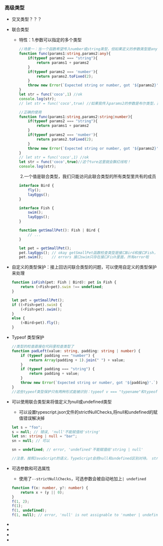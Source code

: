 ### 高级类型

- 交叉类型？？？

- 联合类型

  - 特性：1.参数可以指定的多个类型

    ```typescript
    //场景一：当一个函数希望传入number或string类型，但如果定义的参数类型是any，那么范围太广泛，容易出现bug，像👇的🌰一样
    function func(params1:string,params2:any){
        if(typeof params2 === "string"){
            return params1 + params2
        }
        if(typeof params2 === 'number'){
            return params2.toFixed(2);
        }
        throw new Error(`Expected string or number, got '${params2}'.`);
    }
    let str = func('coco',1) //ok
    console.log(str);
    // let str = func('coco',true) //如果我传入params2的参数是布尔类型，那么容易出错啦，所以我们应该限定一下params2传入的类型种类。看👀下面的使用联合类型去解决这个问题吧，👇
    
    //正确的使用
    function func(params1:string,params2:string|number){
        if(typeof params2 === "string"){
            return params1 + params2
        }
        if(typeof params2 === 'number'){
            return params2.toFixed(2);
        }
        throw new Error(`Expected string or number, got '${params2}'.`);
    }
    // let str = func('coco',1) //ok
    let str = func('coco',true)//这个ture这里就会飘红线啦！
    console.log(str);
    
    ```

    ​	2.一个值是联合类型，我们只能访问此联合类型的所有类型里共有的成员

    ```typescript
    interface Bird {
        fly();
        layEggs();
    }
    
    interface Fish {
        swim();
        layEggs();
    }
    
    function getSmallPet(): Fish | Bird {
        // ...
    }
    
    let pet = getSmallPet();
    pet.layEggs(); // okay getSmallPet函数检查类型是接口Bird和接口Fish，他们两者都有layEggs方法，所以才会显示正确
    pet.swim();    // errors 接口swim只存在接口Fish里面，所有error啦
    ```

- 自定义的类型保护：接上回访问联合类型的问题，可以使用自定义的类型保护来处理

  ```typescript
  function isFish(pet: Fish | Bird): pet is Fish {
      return (<Fish>pet).swim !== undefined;
  }
  
  let pet = getSmallPet();
  if ((<Fish>pet).swim) {
      (<Fish>pet).swim();
  }
  else {
      (<Bird>pet).fly();
  }
  ```

  

- Typeof 类型保护

  ```typescript
  //类型的检查直接在代码里检查类型了
  function padLeft(value: string, padding: string | number) {
      if (typeof padding === "number") {
          return Array(padding + 1).join(" ") + value;
      }
      if (typeof padding === "string") {
          return padding + value;
      }
      throw new Error(`Expected string or number, got '${padding}'.`);
  }
  //这些typeof类型保护只有两种形式能被识别：typeof v === "typename"和typeof v !== "typename"，"typename"必须是"number"，"string"，"boolean"或"symbol"。 但是TypeScript并不会阻止你与其它字符串比较，语言不会把那些表达式识别为类型保护
  ```

  

- 可以使用联合类型来将值定义为null或undefined类型

  - 可以设置typescript.json文件的strictNullChecks,将null和undefined的赋值错误解决掉

  ```typescript
  let s = "foo";
  s = null; // 错误, 'null'不能赋值给'string'
  let sn: string | null = "bar";
  sn = null; // 可以
  
  sn = undefined; // error, 'undefined'不能赋值给'string | null'
  
  //注意，按照JavaScript的语义，TypeScript会把null和undefined区别对待。 string | null，string | undefined和string | undefined | null是不同的类型
  ```

- 可选参数和可选属性

  - 使用了`--strictNullChecks`，可选参数会被自动地加上`| undefined`

  ```typescript
  function f(x: number, y?: number) {
      return x + (y || 0);
  }
  f(1, 2);
  f(1);
  f(1, undefined);
  f(1, null); // error, 'null' is not assignable to 'number | undefined'
  ```

  

- 

- 

- 

- 



